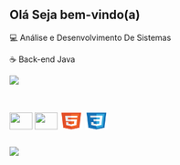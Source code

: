 ## Olá Seja bem-vindo(a)
 💻 Análise e Desenvolvimento De Sistemas
 
 ☕ Back-end Java

<picture>
  <source
    srcset="https://github-readme-stats.vercel.app/api?username=imaisilva&show_icons=true&theme=tokyonight"
    media="(prefers-color-scheme: dark)"
  />
  <source
    srcset="https://github-readme-stats.vercel.app/api?username=anuraghazra&show_icons=true"
    media="(prefers-color-scheme: light), (prefers-color-scheme: no-preference)"
  />
  <img src="https://github-readme-stats.vercel.app/api?username=anuraghazra&show_icons=true" />
</picture>

##

<div style="display: inline_block"><br>
<img align="center" height="30" width="40" src="https://skillicons.dev/icons?i=java&theme=dark">
<img align="center" height="30" width="40" src="https://skillicons.dev/icons?i=spring&theme=dark">
<img align="center" alt="Rafa-HTML" height="30" width="40" src="https://raw.githubusercontent.com/devicons/devicon/master/icons/html5/html5-original.svg">
<img align="center" alt="Rafa-CSS" height="30" width="40" src="https://raw.githubusercontent.com/devicons/devicon/master/icons/css3/css3-original.svg">

##

<div>
  <a href="https://www.linkedin.com/in/mayara-silva-maidev/" target="_blank"><img src="https://img.shields.io/badge/-LinkedIn-%230077B5?style=for-the-badge&logo=linkedin&logoColor=white" target="_blank"></a> 
</div>
